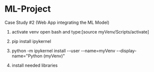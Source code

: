 # ML-Project
Case Study #2 (Web App integrating the ML Model)

1. activate venv open bash and type:[source myVenv/Scripts/activate]

2. pip install ipykernel

3. python -m ipykernel install --user --name=myVenv --display-name="Python (myVenv)"

4. install needed libraries
